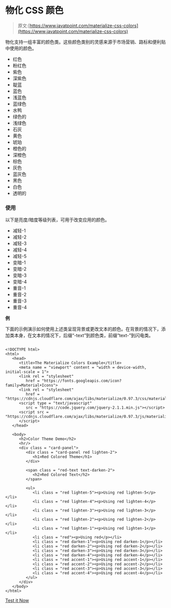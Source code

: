 # 物化 CSS 颜色

> 原文:[https://www.javatpoint.com/materialize-css-colors](https://www.javatpoint.com/materialize-css-colors)

物化支持一组丰富的颜色类。这些颜色类别的灵感来源于市场营销、路标和便利贴中使用的颜色。

*   红色
*   粉红色
*   紫色
*   深紫色
*   靛蓝
*   蓝色
*   浅蓝色
*   蓝绿色
*   水鸭
*   绿色的
*   浅绿色
*   石灰
*   黄色
*   琥珀
*   橙色的
*   深橙色
*   棕色
*   灰色
*   蓝灰色
*   黑色
*   白色
*   透明的

### 使用

以下是亮度/暗度等级列表，可用于改变应用的颜色。

*   减轻-1
*   减轻-2
*   减轻-3
*   减轻-4
*   减轻-5
*   变暗-1
*   变暗-2
*   变暗-3
*   变暗-4
*   重音-1
*   重音-2
*   重音-3
*   重音-4

**例**

下面的示例演示如何使用上述类呈现背景或更改文本的颜色。在背景的情况下，添加类本身，在文本的情况下，后缀“-text”到颜色类，前缀“text-”到闪电类。

```

<!DOCTYPE html>
<html>
   <head>
      <title>The Materialize Colors Example</title>
      <meta name = "viewport" content = "width = device-width, initial-scale = 1">      
      <link rel = "stylesheet"
         href = "https://fonts.googleapis.com/icon?family=Material+Icons">
      <link rel = "stylesheet"
         href = "https://cdnjs.cloudflare.com/ajax/libs/materialize/0.97.3/css/materialize.min.css">
      <script type = "text/javascript"
         src = "https://code.jquery.com/jquery-2.1.1.min.js"></script>           
      <script src = "https://cdnjs.cloudflare.com/ajax/libs/materialize/0.97.3/js/materialize.min.js">
      </script>             
   </head>

   <body>
      <h2>Color Theme Demo</h2>
      <hr/>
      <div class = "card-panel">	        
         <div class = "card-panel red lighten-2">		 
            <h1>Red Colored Theme</h1>
         </div>

         <span class = "red-text text-darken-2">
            <h2>Red Colored Text</h2>
         </span>

         <ul>          
            <li class = "red lighten-5"><p>Using red lighten-5</p></li>
            <li class = "red lighten-4"><p>Using red lighten-4</p></li>
            <li class = "red lighten-3"><p>Using red lighten-3</p></li>
            <li class = "red lighten-2"><p>Using red lighten-2</p></li>
            <li class = "red lighten-1"><p>Using red lighten-1</p></li>
            <li class = "red"><p>Using red</p></li>
            <li class = "red darken-1"><p>Using red darken-1</p></li>
            <li class = "red darken-2"><p>Using red darken-2</p></li>
            <li class = "red darken-3"><p>Using red darken-3</p></li>
            <li class = "red darken-4"><p>Using red darken-4</p></li>
            <li class = "red accent-1"><p>Using red accent-1</p></li>
            <li class = "red accent-2"><p>Using red accent-2</p></li>
            <li class = "red accent-3"><p>Using red accent-3</p></li>
            <li class = "red accent-4"><p>Using red accent-4</p></li>
         </ul>
      </div>
   </body>
</html>

```

[Test it Now](https://www.javatpoint.com/oprweb/test.jsp?filename=materializecsscolors1)